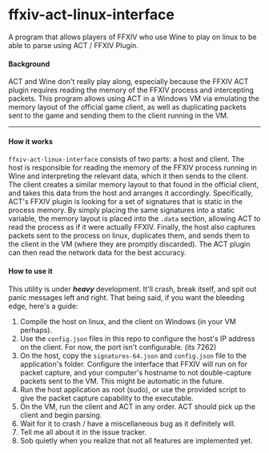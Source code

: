 # ffxiv-act-linux-interface
A program that allows players of FFXIV who use Wine to play on linux to be able to parse using ACT / FFXIV Plugin.

#### Background
ACT and Wine don't really play along, especially because the FFXIV ACT plugin requires
reading the memory of the FFXIV process and intercepting packets. This program allows
using ACT in a Windows VM via emulating the memory layout of the official game client,
as well as duplicating packets sent to the game and sending them to the client running
in the VM.

---

#### How it works
`ffxiv-act-linux-interface` consists of two parts: a host and client. The host is
responsible for reading the memory of the FFXIV process running in Wine and interpreting
the relevant data, which it then sends to the client. The client creates a similar memory
layout to that found in the official client, and takes this data from the host and arranges
it accordingly. Specifically, ACT's FFXIV plugin is looking for a set of signatures that
is static in the process memory. By simply placing the same signatures into a static variable,
the memory layout is placed into the `.data` section, allowing ACT to read the process
as if it were actually FFXIV. Finally, the host also captures packets sent to the process
on linux, duplicates them, and sends them to the client in the VM (where they are promptly discarded).
The ACT plugin can then read the network data for the best accuracy.

#### How to use it
This utility is under ***heavy*** development. It'll crash, break itself, and spit out
panic messages left and right. That being said, if you want the bleeding edge, here's
a guide:

1. Compile the host on linux, and the client on Windows (in your VM perhaps). 
2. Use the `config.json` files in this repo to configure the host's IP address on the client. For now, the port isn't configurable. (its 7262)
3. On the host, copy the `signatures-64.json` and `config.json` file to the application's folder. Configure the interface that FFXIV will run on for packet capture, and your computer's hostname to not double-capture packets sent to the VM. This might be automatic in the future.
4. Run the host application as root (sudo), or use the provided script to give the packet capture capability to the executable.
5. On the VM, run the client and ACT in any order. ACT should pick up the client and begin parsing.
6. Wait for it to crash / have a miscellaneous bug as it definitely will.
7. Tell me all about it in the issue tracker.
8. Sob quietly when you realize that not all features are implemented yet.

